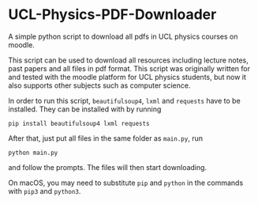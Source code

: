 # UCL-Physics-PDF-Downloader
A simple python script to download all pdfs in UCL physics courses on moodle. 

This script can be used to download all resources including lecture notes, past papers and all files in pdf format. This script was originally written for and tested with the moodle platform for UCL physics students, but now it also supports other subjects such as computer science.

In order to run this script, `beautifulsoup4`, `lxml` and `requests` have to be installed. They can be installed with by running
```
pip install beautifulsoup4 lxml requests
```
After that, just put all files in the same folder as `main.py`, run
```
python main.py
```
and follow the prompts. The files will then start downloading.

On macOS, you may need to substitute `pip` and `python` in the commands with `pip3` and `python3`.
